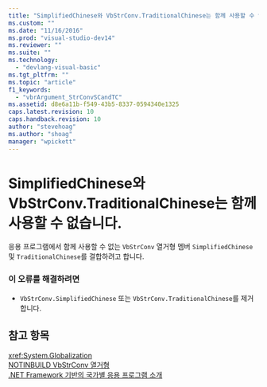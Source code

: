 ```yaml
---
title: "SimplifiedChinese와 VbStrConv.TraditionalChinese는 함께 사용할 수 없습니다. | Microsoft Docs"
ms.custom: ""
ms.date: "11/16/2016"
ms.prod: "visual-studio-dev14"
ms.reviewer: ""
ms.suite: ""
ms.technology: 
  - "devlang-visual-basic"
ms.tgt_pltfrm: ""
ms.topic: "article"
f1_keywords: 
  - "vbrArgument_StrConvSCandTC"
ms.assetid: d8e6a11b-f549-43b5-8337-0594340e1325
caps.latest.revision: 10
caps.handback.revision: 10
author: "stevehoag"
ms.author: "shoag"
manager: "wpickett"
---
```

# SimplifiedChinese와 VbStrConv.TraditionalChinese는 함께 사용할 수 없습니다.
응용 프로그램에서 함께 사용할 수 없는 `VbStrConv` 열거형 멤버 `SimplifiedChinese` 및 `TraditionalChinese`를 결합하려고 합니다.  
  
### 이 오류를 해결하려면  
  
-   `VbStrConv.SimplifiedChinese` 또는 `VbStrConv.TraditionalChinese`를 제거합니다.  
  
## 참고 항목  
 <xref:System.Globalization>   
 [NOTINBUILD VbStrConv 열거형](http://msdn.microsoft.com/ko-kr/59f83dd9-6361-47df-a836-02ba9d4cb936)   
 [.NET Framework 기반의 국가별 응용 프로그램 소개](../Topic/Introduction%20to%20International%20Applications%20Based%20on%20the%20.NET%20Framework.md)